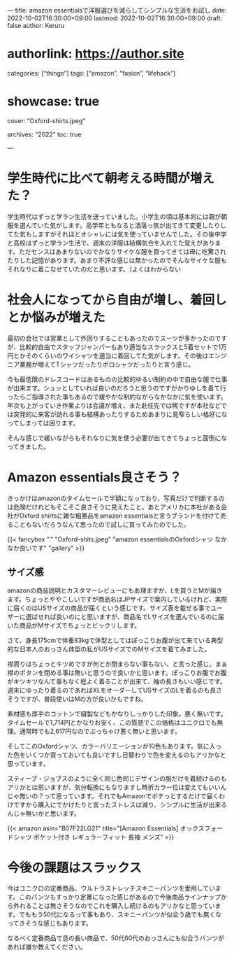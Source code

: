 —
title: amazon essentialsで洋服選びを減らしてシンプルな生活をお試し
date: 2022-10-02T16:30:00+09:00
lastmod: 2022-10-02T16:30:00+09:00
draft: false
author: Keruru
# authorlink: https://author.site
categories: [“things”]
tags: [“amazon”, “fasion”, “lifehack”]
# showcase: true
cover: “Oxford-shirts.jpeg”

archives: “2022”
toc: true

—

# 学生時代に比べて朝考える時間が増えた？

学生時代はずっと学ラン生活を送っていました。小学生の頃は基本的には親が朝服を選んでいた気がします。高学年ともなると洒落っ気が出てきて変更したりしてた気もしますがそれほどオシャレには気を使っていませんでした。その後中学と高校はずっと学ラン生活で、週末の洋服は結構気合を入れてた覚えがあります。ただセンスはあまりないのでかなりサイケな服を買ってきては母に吃驚されたりした記憶があります。あまり不評な感じは無かったのでそんなサイケな服もそれなりに着こなせていたのだと思います。（よくはわからない

# 社会人になってから自由が増し、着回しとか悩みが増えた

最初の会社では営業として外回りすることもあったのでスーツが多かったのですが、比較的自由でスタッフジャンパーもあり適当なスラックスと5着セットで1万円とかそのくらいのワイシャツを適当に着回してた気がします。その後はエンジニア業務が増えてTシャツだったりポロシャツだったりと言う感じ。

今も最低限のドレスコードはあるものの比較的ゆるい制約の中で自由な服で仕事が出来ます。シュッとしていれば良いのだろうと思うのですがかりゆしを着て行ったらご指導された事もあるので緩やかな制約ながらなかなかに気を使います。年次も上がっていき作業よりは会議が増え、また赴任先では稀ですが本社などでは突発的に来客が訪れる事も結構あったりするためあまりに見窄らしい格好になってしまっては困ります。

そんな感じで緩いながらもそれなりに気を使う必要が出てきてちょっと面倒になってきました。

# Amazon essentials良さそう？

きっかけはamazonのタイムセールで半額になっており、写真だけで判断するのは危険だけれどもそこそこ良さそうに見えたこと。あとアメリカに本社がある会社がOxford shirtsに雑な粗悪品をamazon essentialsと言うブランドを付けて売ることもないだろうなんて思ったので試しに買ってみたのでした。

{{< fancybox "." "Oxford-shits.jpeg" "amazon essentialsのOxfordシャツ なかなか良いです" "gallery" >}}

## サイズ感

amazonの商品説明とカスタマーレビューにもあ理ますが、Lを買うとMが届きます。ちょっとややこしいですが商品名はJPサイズで案内しているけれど、実際に届くのはUSサイズの商品が届くという感じです。サイズ表を載せる事でユーザーに選ばせれば良いのにと思いますが、商品名でLサイズを選んでいるのに届いた商品がMサイズでちょっとビックリします。

さて、身長175cmで体重83kgで体型としてはぽっこりお腹が出て来ている典型的な日本人のおっさん体型の私がUSサイズでのMサイズを着てみました。

襟周りはちょっとキツめですが何とか閉まらない事もない、と言った感じ。まぁ襟のボタンを閉める事は無いと思うので良いかと思います。ぽっこりお腹でお腹がキツキツなんて事もなく程よく着ることが出来て、袖の長さもいい感じです。週末にゆったり着るのであればXLをオーダーしてUSサイズのLを着るのも良さそうですが、普段使いはMの方が良いかもですね。

素材感も厚手のコットンで縫製などもかなりしっかりした印象。悪く無いです。タイムセールで1,714円とかなりお安く、この質感でこの価格はユニクロでも無理。通常時でも2,617円なのでぶっちゃけ悪く無いと思います。

そしてこのOxfordシャツ、カラーバリエーションが10色もあります。気に入った色をいくつか買っておいても良いですし日替わりで色を変えるのもアリかなと思っています。

スティーブ・ジョブスのように全く同じ色同じデザインの服だけを着続けるのもアリかとは思いますが、気分転換にもなりますし時折カラー位は変えてもいいんじゃ無いの？って思っています。それでもAmazonでポチっとするだけで届くわけですから購入にでかけたりと言ったストレスは減り、シンプルに生活が出来るんじゃ無いかと思います。

{{< amazon asin="B07F22LG21" title="[Amazon Essentials] オックスフォードシャツ ポケット付き レギュラーフィット 長袖 メンズ" >}}

# 今後の課題はスラックス

今はユニクロの定番商品、ウルトラストレッチスキニーパンツを愛用しています。このパンツもすっかり定番になった感じがあるので今後商品ラインナップから外れることは無さそうなのでこれを購入し続けるのもアリかなと思っています。でももう50代になるって事もあり、スキニーパンツが似合う歳でも無くなってきそうな感じもあります。

なるべく定番商品で息の長い商品で、50代60代のおっさんにも似合うパンツがあれば誰か教えてください。
